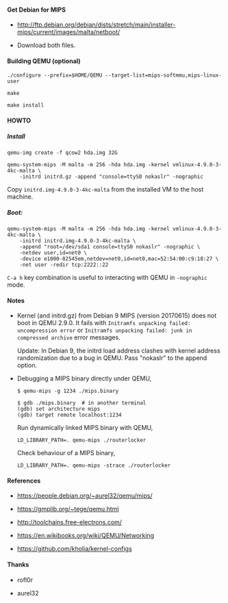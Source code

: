 #### Get Debian for MIPS

* http://ftp.debian.org/debian/dists/stretch/main/installer-mips/current/images/malta/netboot/

* Download both files.

#### Building QEMU (optional)

```
./configure --prefix=$HOME/QEMU --target-list=mips-softmmu,mips-linux-user

make

make install
```

#### HOWTO

##### Install

```
qemu-img create -f qcow2 hda.img 32G

qemu-system-mips -M malta -m 256 -hda hda.img -kernel vmlinux-4.9.0-3-4kc-malta \
    -initrd initrd.gz -append "console=ttyS0 nokaslr" -nographic
```

Copy `initrd.img-4.9.0-3-4kc-malta` from the installed VM to the host machine.

##### Boot:

```
qemu-system-mips -M malta -m 256 -hda hda.img -kernel vmlinux-4.9.0-3-4kc-malta \
    -initrd initrd.img-4.9.0-3-4kc-malta \
    -append "root=/dev/sda1 console=ttyS0 nokaslr" -nographic \
    -netdev user,id=net0 \
    -device e1000-82545em,netdev=net0,id=net0,mac=52:54:00:c9:18:27 \
    -net user -redir tcp:2222::22
```

`C-a h` key combination is useful to interacting with QEMU in `-nographic` mode.

#### Notes

* Kernel (and initrd.gz) from Debian 9 MIPS (version 20170615) does not boot in
  QEMU 2.9.0. It fails with `Initramfs unpacking failed: uncompression error` or
  `Initramfs unpacking failed: junk in compressed archive` error messages.

  Update: In Debian 9, the initrd load address clashes with kernel address
  randomization due to a bug in QEMU. Pass "nokaslr" to the append option.

* Debugging a MIPS binary directly under QEMU,

  ```
  $ qemu-mips -g 1234 ./mips.binary

  $ gdb ./mips.binary  # in another terminal
  (gdb) set architecture mips
  (gdb) target remote localhost:1234
  ```

  Run dynamically linked MIPS binary with QEMU,

  ```
  LD_LIBRARY_PATH=. qemu-mips ./routerlocker
  ```

  Check behaviour of a MIPS binary,

  ```
  LD_LIBRARY_PATH=. qemu-mips -strace ./routerlocker
  ```

#### References

* https://people.debian.org/~aurel32/qemu/mips/

* https://gmplib.org/~tege/qemu.html

* http://toolchains.free-electrons.com/

* https://en.wikibooks.org/wiki/QEMU/Networking

* https://github.com/kholia/kernel-configs

#### Thanks

* rofl0r

* aurel32
